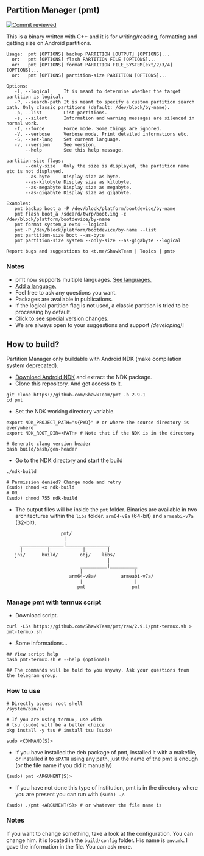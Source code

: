 ## Partition Manager (pmt)

[![Commit reviewed](https://github.com/ShawkTeam/pmt/actions/workflows/check_commits.yml/badge.svg)](https://github.com/ShawkTeam/pmt/actions/workflows/check_commits.yml)

This is a binary written with C++ and it is for writing/reading, formatting and getting size on Android partitions.

```
Usage:  pmt [OPTIONS] backup PARTITION [OUTPUT] [OPTIONS]...
  or:   pmt [OPTIONS] flash PARTITION FILE [OPTIONS]...
  or:   pmt [OPTIONS] format PARTITION FILE_SYSTEM[ext/2/3/4] [OPTIONS]...
  or:   pmt [OPTIONS] partition-size PARTITION [OPTIONS]...

Options:
   -l, --logical     It is meant to determine whether the target partition is logical.
   -P, --search-path It is meant to specify a custom partition search path. Only classic partitions (default: /dev/block/by-name).
   -p, --list        List partitions.
   -s, --silent      Information and warning messages are silenced in normal work.
   -f, --force       Force mode. Some things are ignored.
   -V, --verbose     Verbose mode. Print detailed informations etc.
   -S, --set-lang    Set current language.
   -v, --version     See version.
       --help        See this help message.

partition-size flags:
       --only-size   Only the size is displayed, the partition name etc is not displayed.
       --as-byte     Display size as byte.
       --as-kilobyte Display size as kilobyte.
       --as-megabyte Display size as megabyte.
       --as-gigabyte Display size as gigabyte.

Examples:
   pmt backup boot_a -P /dev/block/platform/bootdevice/by-name
   pmt flash boot_a /sdcard/twrp/boot.img -c /dev/block/platform/bootdevice/by-name
   pmt format system_a ext4 --logical
   pmt -P /dev/block/platform/bootdevice/by-name --list
   pmt partition-size boot --as-byte
   pmt partition-size system --only-size --as-gigabyte --logical

Report bugs and suggestions to <t.me/ShawkTeam | Topics | pmt>
```

### Notes

- pmt now supports multiple languages. [See languages.](https://github.com/ShawkTeam/pmt/blob/2.9.1/LANGUAGES.md)
- [Add a language.](https://github.com/ShawkTeam/pmt/blob/2.9.1/ADD-LANGUAGES.md)
- Feel free to ask any questions you want.
- Packages are available in publications.
- If the logical partition flag is not used, a classic partition is tried to be processing by default.
- [Click to see special version changes.](https://github.com/ShawkTeam/pmt/blob/2.9.1/CHANGELOG.md)
- We are always open to your suggestions and support _(developing)_!

## How to build?
Partition Manager only buildable with Android NDK (make compilation system deprecated).

 - [Download Android NDK](https://developer.android.com/ndk/downloads) and extract the NDK package.
 - Clone this repository. And get access to it.
```
git clone https://github.com/ShawkTeam/pmt -b 2.9.1
cd pmt
```
 - Set the NDK working directory variable.
```
export NDK_PROJECT_PATH="${PWD}" # or where the source directory is everywhere
export NDK_ROOT_DIR=<PATH> # Note that if the NDK is in the directory

# Generate clang version header
bash build/bash/gen-header
```
 - Go to the NDK directory and start the build
```
./ndk-build

# Permission denied? Change mode and retry
(sudo) chmod +x ndk-build
# OR
(sudo) chmod 755 ndk-build
```
 - The output files will be inside the `pmt` folder. Binaries are available in two architectures within the `libs` folder. `arm64-v8a` (64-bit) and `armeabi-v7a` (32-bit).
```
                    pmt/
                     |
     ________________|________________
     |         |            |        |
   jni/      build/        obj/    libs/
                                     |
                           __________|__________
                           |                   |
                       arm64-v8a/         armeabi-v7a/
                           |                   |
                          pmt                 pmt
```

### Manage pmt with termux script
 - Download script.

```
curl -LSs https://github.com/ShawkTeam/pmt/raw/2.9.1/pmt-termux.sh > pmt-termux.sh
```
 - Some informations...
```
## View script help
bash pmt-termux.sh # --help (optional)

## The commands will be told to you anyway. Ask your questions from the telegram group.
```

### How to use
```
# Directly access root shell
/system/bin/su

# If you are using termux, use with
# tsu (sudo) will be a better choice
pkg install -y tsu # install tsu (sudo)

sudo <COMMAND(S)>
```

- If you have installed the deb package of pmt, installed it with a makefile, or installed it to `$PATH` using any path, just the name of the pmt is enough (or the file name if you did it manually)
```
(sudo) pmt <ARGUMENT(S)>
```

- If you have not done this type of institution, pmt is in the directory where you are present you can run with `(sudo) ./`.
```
(sudo) ./pmt <ARGUMENT(S)> # or whatever the file name is
```

### Notes
If you want to change something, take a look at the configuration. You can change him.
it is located in the `build/config` folder. His name is `env.mk`. I gave the information in the file. You can ask more.
